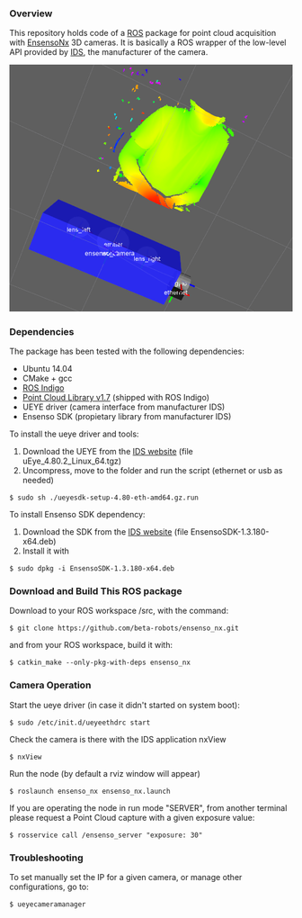 
### Overview
This repository holds code of a [ROS](http://www.ros.org) package for point cloud acquisition with  [EnsensoNx](https://en.ids-imaging.com/ensenso-stereo-3d-camera.html) 3D cameras. It is basically a ROS wrapper of the low-level API provided by [IDS](https://en.ids-imaging.com), the manufacturer of the camera. 

![Camera and cloud at rviz](media/20160801_ensenso_ros_cropped.png)

### Dependencies
The package has been tested with the following dependencies:
* Ubuntu 14.04
* CMake + gcc
* [ROS Indigo](http://wiki.ros.org/indigo/Installation/Ubuntu)
* [Point Cloud Library v1.7](http://www.pointclouds.org/) (shipped with ROS Indigo)
* UEYE driver (camera interface from manufacturer IDS)
* Ensenso SDK (propietary library from manufacturer IDS)

To install the ueye driver and tools:

1. Download the UEYE from the [IDS website](http://www.ensenso.com/support/sdk-download/) (file uEye_4.80.2_Linux_64.tgz)
2. Uncompress, move to the folder and run the script (ethernet or usb as needed)
```shell 
$ sudo sh ./ueyesdk-setup-4.80-eth-amd64.gz.run
```

To install Ensenso SDK dependency:

1. Download the SDK from the [IDS website](http://www.ensenso.com/support/sdk-download/) (file EnsensoSDK-1.3.180-x64.deb)
2. Install it with
```shell 
$ sudo dpkg -i EnsensoSDK-1.3.180-x64.deb
```

### Download and Build This ROS package
Download to your ROS workspace /src, with the command:
```shell
$ git clone https://github.com/beta-robots/ensenso_nx.git
```
and from your ROS workspace, build it with:
```shell
$ catkin_make --only-pkg-with-deps ensenso_nx
```

### Camera Operation
Start the ueye driver (in case it didn't started on system boot):
```shell
$ sudo /etc/init.d/ueyeethdrc start
```
Check the camera is there with the IDS application nxView
```shell
$ nxView
```
Run the node (by default a rviz window will appear)
```shell
$ roslaunch ensenso_nx ensenso_nx.launch 
```
If you are operating the node in run mode "SERVER", from another terminal please request a Point Cloud capture with a given exposure value: 
```shell
$ rosservice call /ensenso_server "exposure: 30"
```

### Troubleshooting
To set manually set the IP for a given camera, or manage other configurations, go to: 
```shell
$ ueyecameramanager
```







